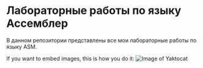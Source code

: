 # Лабораторные работы по языку Ассемблер
В данном репозитории представлены все мои лабораторные работы по языку ASM.


If you want to embed images, this is how you do it:
![Image of Yaktocat](https://octodex.github.com/images/yaktocat.png)
